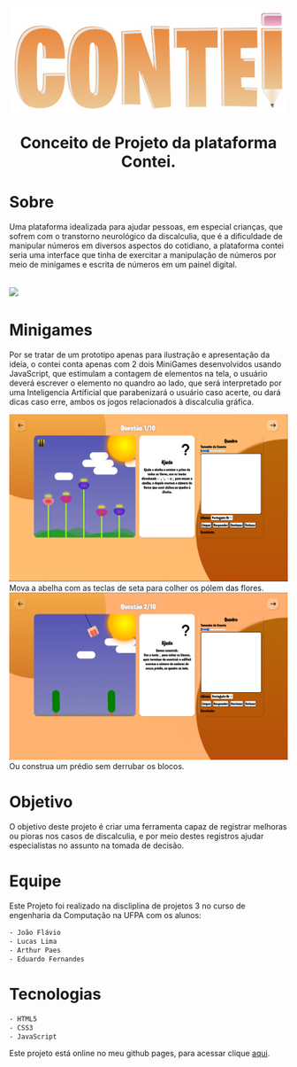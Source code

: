 <h1 align="center">
    <img src="image/ConteiLogo.png"/>
    <p>Conceito de Projeto da plataforma Contei.</p>
</h1>

# Sobre 
 Uma plataforma idealizada para ajudar pessoas, em especial crianças, que sofrem com o transtorno neurológico da discalculia, que é a dificuldade de manipular números em diversos aspectos do cotidiano, a plataforma contei seria uma interface que tinha de exercitar a manipulação de números por meio de minigames e escrita de números em um painel digital.

 <h2>
    <img src="image/contei-intro.gif">
 </h2>

# Minigames

Por se tratar de um prototipo apenas para ilustração e apresentação da ideia, o contei conta apenas com 2 dois MiniGames desenvolvidos usando JavaScript, que estimulam a contagem de elementos na tela, o usuário deverá escrever o elemento no quandro ao lado, que será interpretado por uma Inteligencia Artificial que parabenizará o usuário caso acerte, ou dará dicas caso erre, ambos os jogos relacionados à discalculia gráfica.

<img src="image/mini-tela1.png">
Mova a abelha com as teclas de seta para colher os pólem das flores.

<img src="image/mini-tela3.png">
Ou construa um prédio sem derrubar os blocos.


# Objetivo

O objetivo deste projeto é criar uma ferramenta capaz de registrar melhoras ou pioras nos casos de discalculia, e por meio destes registros ajudar especialistas no assunto na tomada de decisão.

# Equipe 
Este Projeto foi realizado na discliplina de projetos 3 no curso de engenharia da Computação na UFPA com os alunos: 

    - João Flávio
    - Lucas Lima
    - Arthur Paes
    - Eduardo Fernandes

# Tecnologias
    - HTML5
    - CSS3
    - JavaScript


<p>Este projeto está online no meu github pages, para acessar clique <a href="https://imFernandes23.github.io/Contei-concept/html/index.html">aqui</a>.</p>
